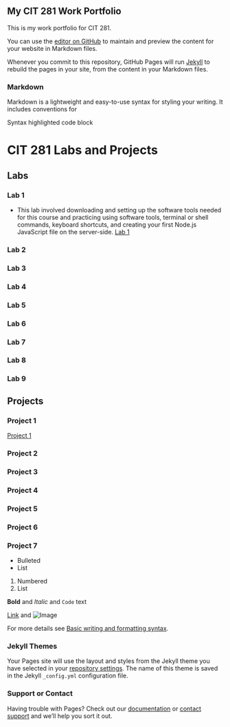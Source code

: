 ## My CIT 281 Work Portfolio

This is my work portfolio for CIT 281. 

You can use the [editor on GitHub](https://github.com/sujalachittor/sujalachittor.github.io/edit/main/README.md) to maintain and preview the content for your website in Markdown files.

Whenever you commit to this repository, GitHub Pages will run [Jekyll](https://jekyllrb.com/) to rebuild the pages in your site, from the content in your Markdown files.

### Markdown

Markdown is a lightweight and easy-to-use syntax for styling your writing. It includes conventions for

Syntax highlighted code block

# CIT 281 Labs and Projects

## Labs
### Lab 1
- This lab involved downloading and setting up the software tools needed for this course and practicing using software tools, terminal or shell commands, keyboard shortcuts, and creating your first Node.js JavaScript file on the server-side. [Lab 1](https://github.com/sujalachittor/cit281-lab1.git)
### Lab 2
### Lab 3
### Lab 4
### Lab 5
### Lab 6
### Lab 7
### Lab 8
### Lab 9

## Projects
### Project 1
[Project 1](https://sujalachittor.github.io/cit281-p1)
### Project 2
### Project 3
### Project 4
### Project 5
### Project 6
### Project 7

- Bulleted
- List

1. Numbered
2. List

**Bold** and _Italic_ and `Code` text

[Link](url) and ![Image](src)

For more details see [Basic writing and formatting syntax](https://docs.github.com/en/github/writing-on-github/getting-started-with-writing-and-formatting-on-github/basic-writing-and-formatting-syntax).

### Jekyll Themes

Your Pages site will use the layout and styles from the Jekyll theme you have selected in your [repository settings](https://github.com/sujalachittor/sujalachittor.github.io/settings/pages). The name of this theme is saved in the Jekyll `_config.yml` configuration file.

### Support or Contact

Having trouble with Pages? Check out our [documentation](https://docs.github.com/categories/github-pages-basics/) or [contact support](https://support.github.com/contact) and we’ll help you sort it out.
